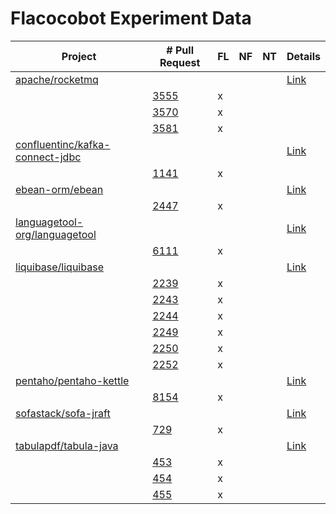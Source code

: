 # Flacocobot Experiment Data

|Project | # Pull Request | FL | NF | NT | Details |
|---------------|---------|---------|---|---|---|
|[apache/rocketmq](https://github.com/apache/rocketmq)|||||[Link]()|
||[3555](https://github.com/apache/rocketmq/pull/3555)|x||||[Link]()|
||[3570](https://github.com/apache/rocketmq/pull/3570)|x||||[Link]()|
||[3581](https://github.com/apache/rocketmq/pull/3581)|x||||[Link]()|
|[confluentinc/kafka-connect-jdbc](https://github.com/confluentinc/kafka-connect-jdbc)|||||[Link]()|
||[1141](https://github.com/confluentinc/kafka-connect-jdbc/pull/1141)|x||||[Link]()|
|[ebean-orm/ebean](https://github.com/ebean-orm/ebean)|||||[Link]()|
||[2447](https://github.com/ebean-orm/ebean/pull/2447)|x||||[Link]()|
|[languagetool-org/languagetool](https://github.com/languagetool-org/languagetool)|||||[Link]()|
||[6111](https://github.com/languagetool-org/languagetool/pull/6111)|x||||[Link]()|
|[liquibase/liquibase](https://github.com/liquibase/liquibase)|||||[Link]()|
||[2239](https://github.com/liquibase/liquibase/pull/2239)|x||||[Link]()|
||[2243](https://github.com/liquibase/liquibase/pull/2243)|x||||[Link]()|
||[2244](https://github.com/liquibase/liquibase/pull/2244)|x||||[Link]()|
||[2249](https://github.com/liquibase/liquibase/pull/2249)|x||||[Link]()|
||[2250](https://github.com/liquibase/liquibase/pull/2250)|x||||[Link]()|
||[2252](https://github.com/liquibase/liquibase/pull/2252)|x||||[Link]()|
|[pentaho/pentaho-kettle](https://github.com/pentaho/pentaho-kettle)|||||[Link]()|
||[8154](https://github.com/pentaho/pentaho-kettle/pull/8154)|x||||[Link]()|
|[sofastack/sofa-jraft](https://github.com/sofastack/sofa-jraft)|||||[Link]()|
||[729](https://github.com/sofastack/sofa-jraft/pull/729)|x||||[Link]()|
|[tabulapdf/tabula-java](https://github.com/tabulapdf/tabula-java)|||||[Link]()|
||[453](https://github.com/tabulapdf/tabula-java/pull/453)|x||||[Link]()|
||[454](https://github.com/tabulapdf/tabula-java/pull/454)|x||||[Link]()|
||[455](https://github.com/tabulapdf/tabula-java/pull/455)|x||||[Link]()|
